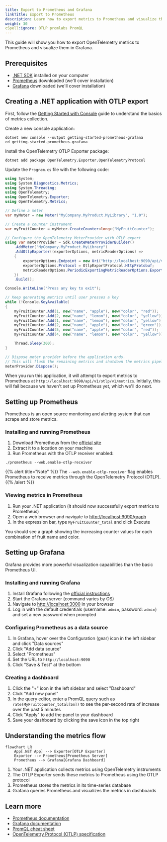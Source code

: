 ```yaml
---
title: Export to Prometheus and Grafana
linkTitle: Export to Prometheus
description: Learn how to export metrics to Prometheus and visualize them in Grafana
weight: 30
cSpell:ignore: OTLP promlabs PromQL
---
```


This guide will show you how to export OpenTelemetry metrics to Prometheus and
visualize them in Grafana.

## Prerequisites

- [.NET SDK](https://dotnet.microsoft.com/download) installed on your computer
- [Prometheus](https://prometheus.io/download/) downloaded (we'll cover
  installation)
- [Grafana](https://grafana.com/docs/grafana/latest/installation/) downloaded
  (we'll cover installation)

## Creating a .NET application with OTLP export

First, follow the
[Getting Started with Console](/docs/languages/dotnet/metrics/getting-started-console/)
guide to understand the basics of metrics collection.

Create a new console application:

```shell
dotnet new console --output getting-started-prometheus-grafana
cd getting-started-prometheus-grafana
```

Install the OpenTelemetry OTLP Exporter package:

```shell
dotnet add package OpenTelemetry.Exporter.OpenTelemetryProtocol
```

Update the `Program.cs` file with the following code:

```csharp
using System;
using System.Diagnostics.Metrics;
using System.Threading;
using OpenTelemetry;
using OpenTelemetry.Exporter;
using OpenTelemetry.Metrics;

// Define a meter
var myMeter = new Meter("MyCompany.MyProduct.MyLibrary", "1.0");

// Create a counter instrument
var myFruitCounter = myMeter.CreateCounter<long>("MyFruitCounter");

// Configure the OpenTelemetry MeterProvider with OTLP export
using var meterProvider = Sdk.CreateMeterProviderBuilder()
    .AddMeter("MyCompany.MyProduct.MyLibrary")
    .AddOtlpExporter((exporterOptions, metricReaderOptions) =>
    {
        exporterOptions.Endpoint = new Uri("http://localhost:9090/api/v1/otlp/v1/metrics");
        exporterOptions.Protocol = OtlpExportProtocol.HttpProtobuf;
        metricReaderOptions.PeriodicExportingMetricReaderOptions.ExportIntervalMilliseconds = 1000;
    })
    .Build();

Console.WriteLine("Press any key to exit");

// Keep generating metrics until user presses a key
while (!Console.KeyAvailable)
{
    myFruitCounter.Add(1, new("name", "apple"), new("color", "red"));
    myFruitCounter.Add(2, new("name", "lemon"), new("color", "yellow"));
    myFruitCounter.Add(1, new("name", "lemon"), new("color", "yellow"));
    myFruitCounter.Add(2, new("name", "apple"), new("color", "green"));
    myFruitCounter.Add(5, new("name", "apple"), new("color", "red"));
    myFruitCounter.Add(4, new("name", "lemon"), new("color", "yellow"));

    Thread.Sleep(300);
}

// Dispose meter provider before the application ends.
// This will flush the remaining metrics and shutdown the metrics pipeline.
meterProvider.Dispose();
```

When you run this application, it will attempt to export metrics to Prometheus
at `http://localhost:9090/api/v1/otlp/v1/metrics`. Initially, this will fail
because we haven't set up Prometheus yet, which we'll do next.

## Setting up Prometheus

Prometheus is an open source monitoring and alerting system that can scrape and
store metrics.

### Installing and running Prometheus

1. Download Prometheus from the [official site](https://prometheus.io/download/)
2. Extract it to a location on your machine
3. Run Prometheus with the OTLP receiver enabled:

```shell
./prometheus --web.enable-otlp-receiver
```

{{% alert title="Note" %}} The `--web.enable-otlp-receiver` flag enables
Prometheus to receive metrics through the OpenTelemetry Protocol (OTLP).
{{% /alert %}}

### Viewing metrics in Prometheus

1. Run your .NET application (it should now successfully export metrics to
   Prometheus)
2. Open a web browser and navigate to
   [http://localhost:9090/graph](http://localhost:9090/graph)
3. In the expression bar, type `MyFruitCounter_total` and click Execute

You should see a graph showing the increasing counter values for each
combination of fruit name and color.

## Setting up Grafana

Grafana provides more powerful visualization capabilities than the basic
Prometheus UI.

### Installing and running Grafana

1. Install Grafana following the
   [official instructions](https://grafana.com/docs/grafana/latest/installation/)
2. Start the Grafana server (command varies by OS)
3. Navigate to [http://localhost:3000](http://localhost:3000) in your browser
4. Log in with the default credentials (username: `admin`, password: `admin`)
   and set a new password when prompted

### Configuring Prometheus as a data source

1. In Grafana, hover over the Configuration (gear) icon in the left sidebar and
   click "Data sources"
2. Click "Add data source"
3. Select "Prometheus"
4. Set the URL to `http://localhost:9090`
5. Click "Save & Test" at the bottom

### Creating a dashboard

1. Click the "+" icon in the left sidebar and select "Dashboard"
2. Click "Add new panel"
3. In the query editor, enter a PromQL query such as
   `rate(MyFruitCounter_total[5m])` to see the per-second rate of increase over
   the past 5 minutes
4. Click "Apply" to add the panel to your dashboard
5. Save your dashboard by clicking the save icon in the top right

## Understanding the metrics flow

```mermaid
flowchart LR
    App[.NET App] --> Exporter[OTLP Exporter]
    Exporter --> Prometheus[Prometheus Server]
    Prometheus --> Grafana[Grafana Dashboard]
```

1. Your .NET application collects metrics using OpenTelemetry instruments
2. The OTLP Exporter sends these metrics to Prometheus using the OTLP protocol
3. Prometheus stores the metrics in its time-series database
4. Grafana queries Prometheus and visualizes the metrics in dashboards

## Learn more

- [Prometheus documentation](https://prometheus.io/docs/introduction/overview/)
- [Grafana documentation](https://grafana.com/docs/grafana/latest/)
- [PromQL cheat sheet](https://promlabs.com/promql-cheat-sheet/)
- [OpenTelemetry Protocol (OTLP) specification](/docs/specs/otel/protocol/otlp/)
